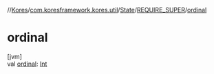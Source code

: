 //[Kores](../../../../index.md)/[com.koresframework.kores.util](../../index.md)/[State](../index.md)/[REQUIRE_SUPER](index.md)/[ordinal](ordinal.md)

# ordinal

[jvm]\
val [ordinal](ordinal.md): [Int](https://kotlinlang.org/api/latest/jvm/stdlib/kotlin/-int/index.html)
